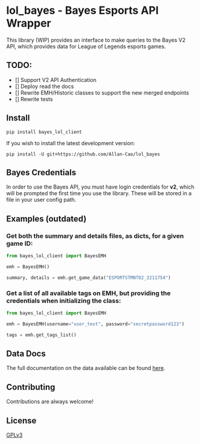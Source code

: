 # lol_bayes - Bayes Esports API Wrapper

This library (WIP) provides an interface to make queries to the Bayes V2 API, which provides data for League of Legends esports games.
<!-- The (in progress) documentation can be found [here](). -->

## TODO:
- [] Support V2 API Authentication
- [] Deploy read the docs
- [] Rewrite EMH/Historic classes to support the new merged endpoints
- [] Rewrite tests

## Install
```
pip install bayes_lol_client
```

If you wish to install the latest development version:
```
pip install -U git+https://github.com/Allan-Cao/lol_bayes
```

## Bayes Credentials
In order to use the Bayes API, you must have login credentials for **v2**, which will be prompted the first time you use the library.
These will be stored in a file in your user config path.

## Examples (outdated)

### Get both the summary and details files, as dicts, for a given game ID:
````python
from bayes_lol_client import BayesEMH

emh = BayesEMH()

summary, details = emh.get_game_data("ESPORTSTMNT02_3211754")
````

### Get a list of all available tags on EMH, but providing the credentials when initializing the class:
````python
from bayes_lol_client import BayesEMH

emh = BayesEMH(username="user_test", password="secretpassword123")

tags = emh.get_tags_list()
````

## Data Docs
The full documentation on the data available can be found [here](https://docs.bayesesports.com/docs-data-portal/).

## Contributing

Contributions are always welcome!

## License

[GPLv3](https://choosealicense.com/licenses/gpl-3.0/)